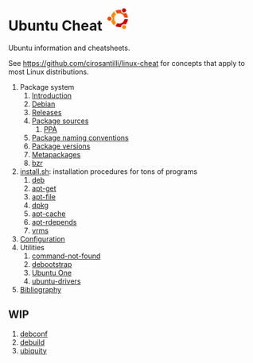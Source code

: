 # Ubuntu Cheat ![logo](logo.png)

Ubuntu information and cheatsheets.

See <https://github.com/cirosantilli/linux-cheat> for concepts that apply to most Linux distributions.

1.  Package system
    1.  [Introduction](introduction.md)
    1.  [Debian](debian.md)
    1.  [Releases](releases.md)
    1.  [Package sources](package-sources.md)
        1. [PPA](ppa.md)
    1.  [Package naming conventions](package-package-versions.md)
    1.  [Package versions](package-versions.md)
    1.  [Metapackages](sources.md)
    1.  [bzr](bzr.md)
1.  [install.sh](install.sh): installation procedures for tons of programs
    1. [deb](deb.md)
    1. [apt-get](apt-get.md)
    1. [apt-file](apt-file.md)
    1. [dpkg](dpkg.md)
    1. [apt-cache](apt-cache.md)
    1. [apt-rdepends](apt-rdepends.md)
    1. [vrms](vrms.md)
1.  [Configuration](configuration.md)
1.  Utilities
    1. [command-not-found](command-not-found.md)
    1. [debootstrap](debootstrap.md)
    1. [Ubuntu One](ubuntu-one.md)
    1. [ubuntu-drivers](ubuntu-drivers.md)
1.  [Bibliography](bibliography.md)

## WIP

1. [debconf](debconf.md)
1. [debuild](debuild.md)
1. [ubiquity](ubiquity.md)
